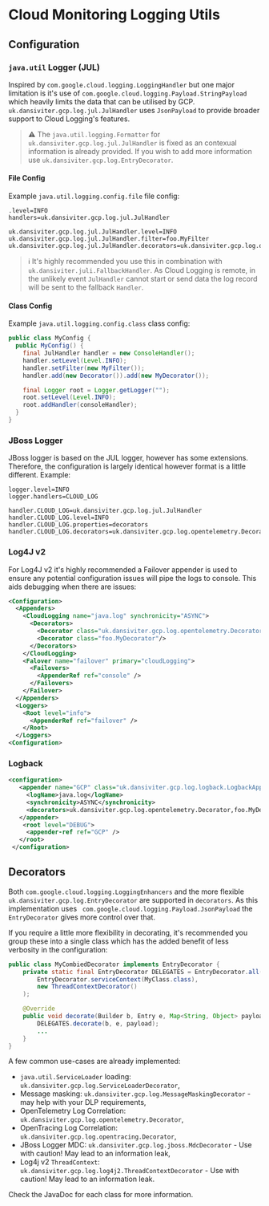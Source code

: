 # Cloud Monitoring Logging Utils #

## Configuration ##

### `java.util` Logger (JUL) ###

Inspired by `com.google.cloud.logging.LoggingHandler` but one major limitation is it's use of `com.google.cloud.logging.Payload.StringPayload` which heavily limits the data that can be utilised by GCP. `uk.dansiviter.gcp.log.jul.JulHandler` uses `JsonPayload` to provide broader support to Cloud Logging's features.

> :warning: The `java.util.logging.Formatter` for `uk.dansiviter.gcp.log.jul.JulHandler` is fixed as an contexual information is already provided. If you wish to add more information use `uk.dansiviter.gcp.log.EntryDecorator`.

#### File Config ####

Example `java.util.logging.config.file` file config:

```
.level=INFO
handlers=uk.dansiviter.gcp.log.jul.JulHandler

uk.dansiviter.gcp.log.jul.JulHandler.level=INFO
uk.dansiviter.gcp.log.jul.JulHandler.filter=foo.MyFilter
uk.dansiviter.gcp.log.jul.JulHandler.decorators=uk.dansiviter.gcp.log.opentelemetry.Decorator,foo.MyDecorator
```

> :information_source: It's highly recommended you use this in combination with `uk.dansiviter.juli.FallbackHandler`. As Cloud Logging is remote, in the unlikely event `JulHandler` cannot start or send data the log record will be sent to the fallback `Handler`.

#### Class Config ####

Example `java.util.logging.config.class` class config:

```java
public class MyConfig {
  public MyConfig() {
    final JulHandler handler = new ConsoleHandler();
    handler.setLevel(Level.INFO);
    handler.setFilter(new MyFilter());
    handler.add(new Decorator()).add(new MyDecorator());

    final Logger root = Logger.getLogger("");
    root.setLevel(Level.INFO);
    root.addHandler(consoleHandler);
  }
}
```

### JBoss Logger ###

JBoss logger is based on the JUL logger, however has some extensions. Therefore, the configuration is largely identical however format is a little different. Example:

```
logger.level=INFO
logger.handlers=CLOUD_LOG

handler.CLOUD_LOG=uk.dansiviter.gcp.log.jul.JulHandler
handler.CLOUD_LOG.level=INFO
handler.CLOUD_LOG.properties=decorators
handler.CLOUD_LOG.decorators=uk.dansiviter.gcp.log.opentelemetry.Decorator,foo.MyDecorator
```

### Log4J v2 ###

For Log4J v2 it's highly recommended a Failover appender is used to ensure any potential configuration issues will pipe the logs to console. This aids debugging when there are issues:

```xml
<Configuration>
  <Appenders>
    <CloudLogging name="java.log" synchronicity="ASYNC">
      <Decorators>
        <Decorator class="uk.dansiviter.gcp.log.opentelemetry.Decorator"/>
        <Decorator class="foo.MyDecorator"/>
      </Decorators>
    </CloudLogging>
    <Falover name="failover" primary="cloudLogging">
      <Failovers>
        <AppenderRef ref="console" />
      </Failovers>
    </Failover>
  </Appenders>
  <Loggers>
    <Root level="info">
      <AppenderRef ref="failover" />
    </Root>
  </Loggers>
<Configuration>
```

### Logback ###

```xml
<configuration>
   <appender name="GCP" class="uk.dansiviter.gcp.log.logback.LogbackAppender">
     <logName>java.log</logName>
     <synchronicity>ASYNC</synchronicity>
     <decorators>uk.dansiviter.gcp.log.opentelemetry.Decorator,foo.MyDecorator</decorators>
   </appender>
    <root level="DEBUG">
     <appender-ref ref="GCP" />
   </root>
 </configuration>
```

## Decorators ##

Both `com.google.cloud.logging.LoggingEnhancers` and the more flexible `uk.dansiviter.gcp.log.EntryDecorator` are supported in `decorators`. As this implementation uses ` com.google.cloud.logging.Payload.JsonPayload` the `EntryDecorator` gives more control over that.

If you require a little more flexibility in decorating, it's recommended you group these into a single class which has the added benefit of less verbosity in the configuration:

```java
public class MyCombiedDecorator implements EntryDecorator {
	private static final EntryDecorator DELEGATES = EntryDecorator.all(
		EntryDecorator.serviceContext(MyClass.class),
		new ThreadContextDecorator()
	);

	@Override
	public void decorate(Builder b, Entry e, Map<String, Object> payload) {
		DELEGATES.decorate(b, e, payload);
		...
	}
}
```

A few common use-cases are already implemented:

* `java.util.ServiceLoader` loading: `uk.dansiviter.gcp.log.ServiceLoaderDecorator`,
* Message masking: `uk.dansiviter.gcp.log.MessageMaskingDecorator` - may help with your DLP requirements,
* OpenTelemetry Log Correlation: `uk.dansiviter.gcp.log.opentelemetry.Decorator`,
* OpenTracing Log Correlation: `uk.dansiviter.gcp.log.opentracing.Decorator`,
* JBoss Logger MDC: `uk.dansiviter.gcp.log.jboss.MdcDecorator` - Use with caution! May lead to an information leak,
* Log4j v2 `ThreadContext`: `uk.dansiviter.gcp.log.log4j2.ThreadContextDecorator` - Use with caution! May lead to an information leak.

Check the JavaDoc for each class for more information.
